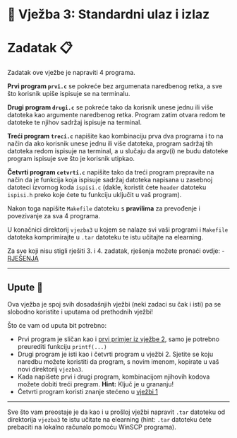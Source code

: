 # 🚀 Vježba 3: Standardni ulaz i izlaz

# Zadatak 📋

Zadatak ove vježbe je napraviti 4 programa.

<b>Prvi program `prvi.c`</b> se pokreće bez argumenata naredbenog retka, a sve što korisnik upiše ispisuje se na terminalu.

<b>Drugi program `drugi.c`</b> se pokreće tako da korisnik unese jednu ili više datoteka kao argumente naredbenog retka. Program zatim otvara redom te datoteke te njihov sadržaj ispisuje na terminal.

<b>Treći program `treci.c`</b> napišite kao kombinaciju prva dva programa i to na način da ako korisnik unese jednu ili više datoteka, program sadržaj tih datoteka redom ispisuje na terminal, a u slučaju da argv(i) ne budu datoteke program ispisuje sve što je korisnik utipkao.

<b>Četvrti program `cetvrti.c`</b> napišite tako da treći program prepravite na način da je funkcija koja ispisuje sadržaj datoteka napisana u zasebnoj datoteci izvornog koda `ispisi.c` (dakle, koristit ćete `header` datoteku `ispisi.h` preko koje ćete tu funkciju uključit u vaš program).

Nakon toga napišite `Makefile` datoteku s <b>pravilima</b> za prevođenje i povezivanje za sva 4 programa.

U konačnici direktorij `vjezba3` u kojem se nalaze svi vaši programi i `Makefile` datoteka komprimirajte u `.tar` datoteku te istu učitajte na elearning.

Za sve koji nisu stigli rješiti 3. i 4. zadatak, rješenja možete pronaći ovdje: - [RJEŠENJA](rjesenja/README.md)

___

## Upute 🧭

Ova vježba je spoj svih dosadašnjih vježbi (neki zadaci su čak i isti) pa se slobodno koristite i uputama od prethodnih vježbi!

Što će vam od uputa bit potrebno:
- Prvi program je sličan kao i [prvi primjer iz vježbe 2](https://marinmaslov.github.io/unix.github.io/vjezba_2/primjeri), samo je potrebno preurediti funkciju `printf(...)`
- Drugi program je isti kao i četvrti program u vježbi 2. Sjetite se koju naredbu možete koristiti da program, s novim imenom, kopirate u vaš novi direktorij `vjezba3`.
- Kada napišete prvi i drugi program, kombinacijom njihovih kodova možete dobiti treći pregram. **Hint:** Ključ je u grananju!
- Četvrti program koristi znanje stećeno u [vježbi 1](https://marinmaslov.github.io/unix.github.io/vjezba_1/)
___

Sve što vam preostaje je da kao i u prošloj vježbi napravit `.tar` datoteku od direktorija `vjezba3` te istu učitate na elearning (hint: `.tar` datoteku ćete prebaciti na lokalno računalo pomoću WinSCP programa). 
